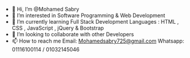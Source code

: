 - 👋 Hi, I’m @Mohamed Sabry
- 👀 I’m interested in Software Programming & Web Development
- 🌱 I’m currently learning Full Stack Development Languages : HTML , CSS , JavaScript , jQuery & Bootstrap
- 💞️ I’m looking to collaborate with other Developers
- 📫 How to reach me Email: Mohamedsabry725@gmail.com Whatsapp: 01116100114 / 01032145046

<!---
M7medSabry/M7medSabry is a ✨ special ✨ repository because its `README.md` (this file) appears on your GitHub profile.
You can click the Preview link to take a look at your changes.
--->
